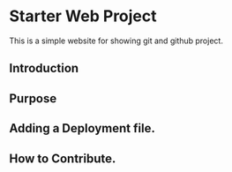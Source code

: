# Starter Web Project

This is a simple website for showing git and github project.

## Introduction 

## Purpose 

## Adding a Deployment file.

## How to Contribute.